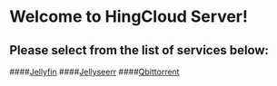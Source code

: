# Welcome to HingCloud Server! 
## Please select from the list of services below:  


####[Jellyfin](https://raspberry.hingcloud.org)
####[Jellyseerr](req.hingcloud.org)
####[Qbittorrent](qbit.hingcloud.org)
